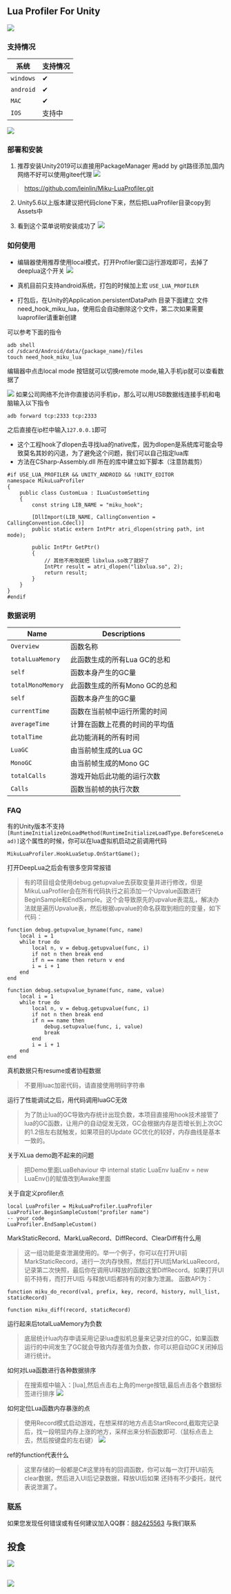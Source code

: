 ## Lua Profiler For Unity

![](doc~/logo.png)

### 支持情况
| 系统                  | 支持情况|
| ----------------------- | ------------ |
| `windows`| ✔  |
| `android`| ✔  |
| `MAC`| ✔  |
| `IOS`| 支持中  |

![](doc~/use.gif)

### 部署和安装
1. 推荐安装Unity2019可以直接用PackageManager 用add by git路径添加,国内网络不好可以使用gitee代理
![](doc~/package_clone.png)
>https://github.com/leinlin/Miku-LuaProfiler.git

2. Unity5.6以上版本建议把代码clone下来，然后把LuaProfiler目录copy到Assets中

3. 看到这个菜单说明安装成功了
![](doc~/install_success.png)

### 如何使用
- 编辑器使用推荐使用local模式，打开Profiler窗口运行游戏即可，去掉了deeplua这个开关
![](doc~/2022-12-14-21-50-20.png)

- 真机目前只支持android系统，打包的时候加上宏 `USE_LUA_PROFILER`
- 打包后，在Unity的Application.persistentDataPath 目录下面建立 文件 need_hook_miku_lua，使用后会自动删除这个文件，第二次如果需要luaprofiler请重新创建
 

可以参考下面的指令
```
adb shell
cd /sdcard/Android/data/{package_name}/files
touch need_hook_miku_lua
```

编辑器中点击local mode 按钮就可以切换remote mode,输入手机ip就可以查看数据了

![](doc~/2022-12-14-22-04-21.png)
如果公司网络不允许你直接访问手机ip，那么可以用USB数据线连接手机和电脑输入以下指令
```
adb forward tcp:2333 tcp:2333
```
之后直接在ip栏中输入`127.0.0.1`即可

- 这个工程hook了dlopen去寻找lua的native库，因为dlopen是系统库可能会导致莫名其妙的闪退，为了避免这个问题，我们可以自己指定lua库
- 方法在CSharp-Assembly.dll 所在的库中建立如下脚本（注意防裁剪）
```
#if USE_LUA_PROFILER && UNITY_ANDROID && !UNITY_EDITOR
namespace MikuLuaProfiler
{
    public class CustomLua : ILuaCustomSetting
    {
        const string LIB_NAME = "miku_hook";
        
        [DllImport(LIB_NAME, CallingConvention = CallingConvention.Cdecl)]
        public static extern IntPtr atri_dlopen(string path, int mode);

        public IntPtr GetPtr()
        {
            // 其他不用改就把 libxlua.so改了就好了
            IntPtr result = atri_dlopen("libxlua.so", 2);
            return result;
        }
    }
}
#endif
```

### 数据说明
| Name                    | Descriptions                                                                                              |
| ----------------------- | -------------------------------------------------------------------------------------------------------   |
| `Overview`              | 函数名称                                                                                                  |
| `totalLuaMemory`        | 此函数生成的所有Lua GC的总和                                                                              |
| `self`                  | 函数本身产生的GC量                                                                                        |
| `totalMonoMemory`       | 此函数生成的所有Mono GC的总和                                                                             |
| `self`                  | 函数本身产生的GC量                                                                                        |
| `currentTime`           | 函数在当前帧中运行所需的时间                                                                              |
| `averageTime`           | 计算在函数上花费的时间的平均值                                                                            |
| `totalTime`             | 此功能消耗的所有时间                                                                                      |
| `LuaGC`                 | 由当前帧生成的Lua GC                                                                                      |
| `MonoGC`                | 由当前帧生成的Mono GC                                                                                     |
| `totalCalls`            | 游戏开始后此功能的运行次数                                                                                |
| `Calls`                 | 函数当前帧的执行次数                                                                                      |

### FAQ

有的Unity版本不支持 `[RuntimeInitializeOnLoadMethod(RuntimeInitializeLoadType.BeforeSceneLoad)]`这个属性的时候，你可以在lua虚拟机启动之前调用代码
```
MikuLuaProfiler.HookLuaSetup.OnStartGame();
```

打开DeepLua之后会有很多空异常报错
> 有的项目组会使用debug.getupvalue去获取变量并进行修改，但是MikuLuaProfiler会在所有代码执行之前添加一个Upvalue函数进行BeginSample和EndSample。这个会导致原先的upvalue表混乱，解决办法就是遍历Upvalue表，然后根据upvalue的命名获取到相应的变量，如下代码：
```
function debug.getupvalue_byname(func, name)
    local i = 1
    while true do
        local n, v = debug.getupvalue(func, i)
        if not n then break end
        if n == name then return v end
        i = i + 1
    end
end

function debug.setupvalue_byname(func, name, value)
    local i = 1
    while true do
        local n, v = debug.getupvalue(func, i)
        if not n then break end
        if n == name then
            debug.setupvalue(func, i, value)
            break
        end
        i = i + 1
    end
end
```

真机数据只有resume或者协程数据
> 不要用luac加密代码，请直接使用明码字符串


运行了性能调试之后，用代码调用luaGC无效
> 为了防止lua的GC导致内存统计出现负数，本项目直接用hook技术接管了lua的GC函数，让用户的自动促发无效，GC会根据内存是否增长到上次GC的1.2倍左右就触发，如果项目的Update GC优化的较好，内存曲线是基本一致的。


关于XLua demo跑不起来的问题
> 把Demo里面LuaBehaviour 中 internal static LuaEnv luaEnv = new LuaEnv()的赋值改到Awake里面

关于自定义profiler点
```
local LuaProfiler = MikuLuaProfiler.LuaProfiler
LuaProfiler.BeginSampleCustom("profiler name")
-- your code
LuaProfiler.EndSampleCustom()
```


MarkStaticRecord、MarkLuaRecord、DiffRecord、ClearDiff有什么用
>这一组功能是查泄漏使用的。举一个例子，你可以在打开UI前MarkStaticRecord，进行一次内存快照，然后打开UI后MarkLuaRecord，记录第二次快照，最后你在调用UI释放的函数这里DiffRecord。如果打开UI前不持有，而打开UI后
与释放UI后都持有的对象为泄漏。
函数API为：
```
function miku_do_record(val, prefix, key, record, history, null_list, staticRecord)

function miku_diff(record, staticRecord)
```

运行起来后totalLuaMemory为负数
>底层统计lua内存申请采用记录lua虚拟机总量来记录对应的GC，如果函数运行的中间发生了GC就会导致内存差值为负数，你可以把自动GC关闭掉后进行统计。

如何对Lua函数进行各种数据排序
>在搜索框中输入：[lua],然后点击右上角的merge按钮,最后点击各个数据标签进行排序
![](doc~/sort.png)

如何定位Lua函数内存暴涨的点
>使用Record模式启动游戏，在想采样的地方点击StartRecord,截取完记录后，找一段明显内存上涨的地方，采样出来分析函数即可.（鼠标点击上去，然后按键盘的左右键）
![](doc~/record.png)

ref的function代表什么
>这里存储的一般都是C#这里持有的回调函数，你可以每一次打开UI前先clear数据，然后进入UI后记录数据，释放UI后如果 还持有不少委托，就代表说泄漏了。

<span id="contact_zh"></span>
### [联系](#zh)
如果您发现任何错误或有任何建议加入QQ群：[882425563](https://jq.qq.com/?_wv=1027&k=5QkOBSc) 与我们联系

<span id="contact_zh"></span>
## 投食
![](doc~/zfb.png)

##
![](doc~/meizi.gif)

